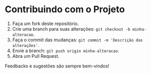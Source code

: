 # Contribuindo com o Projeto

1. Faça um fork deste repositório.
2. Crie uma branch para suas alterações: `git checkout -b minha-alteracao`.
3. Faça o commit das mudanças: `git commit -m 'Descrição das alterações'`.
4. Envie a branch: `git push origin minha-alteracao`.
5. Abra um Pull Request.

Feedbacks e sugestões são sempre bem-vindos!
